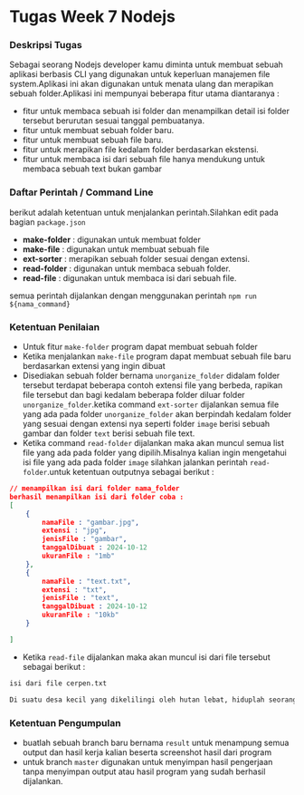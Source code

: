 # Tugas Week 7 Nodejs

### Deskripsi Tugas

Sebagai seorang Nodejs developer kamu diminta untuk membuat sebuah aplikasi berbasis CLI yang digunakan untuk keperluan manajemen file system.Aplikasi ini akan digunakan untuk menata ulang dan merapikan sebuah folder.Aplikasi ini mempunyai beberapa fitur utama diantaranya :

- fitur untuk membaca sebuah isi folder dan menampilkan detail isi folder tersebut berurutan sesuai tanggal pembuatanya.
- fitur untuk membuat sebuah folder baru.
- fitur untuk membuat sebuah file baru.
- fitur untuk merapikan file kedalam folder berdasarkan ekstensi.
- fitur untuk membaca isi dari sebuah file hanya mendukung untuk membaca sebuah text bukan gambar

### Daftar Perintah / Command Line

berikut adalah ketentuan untuk menjalankan perintah.Silahkan edit pada bagian `package.json`

- **make-folder** : digunakan untuk membuat folder
- **make-file** : digunakan untuk membuat sebuah file
- **ext-sorter** : merapikan sebuah folder sesuai dengan extensi.
- **read-folder** : digunakan untuk membaca sebuah folder.
- **read-file** : digunakan untuk membaca isi dari sebuah file.

semua perintah dijalankan dengan menggunakan perintah `npm run ${nama_command}`

### Ketentuan Penilaian

- Untuk fitur `make-folder` program dapat membuat sebuah folder
- Ketika menjalankan `make-file` program dapat membuat sebuah file baru berdasarkan extensi yang ingin dibuat
- Disediakan sebuah folder bernama `unorganize_folder` didalam folder tersebut terdapat beberapa contoh extensi file yang berbeda, rapikan file tersebut dan bagi kedalam beberapa folder diluar folder `unorganize_folder`.ketika command `ext-sorter` dijalankan semua file yang ada pada folder `unorganize_folder` akan berpindah kedalam folder yang sesuai dengan extensi nya seperti folder `image` berisi sebuah gambar dan folder `text` berisi sebuah file text.
- Ketika command `read-folder` dijalankan maka akan muncul semua list file yang ada pada folder yang dipilih.Misalnya kalian ingin mengetahui isi file yang ada pada folder `image` silahkan jalankan perintah `read-folder`.untuk ketentuan outputnya sebagai berikut :

```json
// menampilkan isi dari folder nama_folder
berhasil menampilkan isi dari folder coba :
[
    {
        namaFile : "gambar.jpg",
        extensi : "jpg",
        jenisFile : "gambar",
        tanggalDibuat : 2024-10-12
        ukuranFile : "1mb"
    },
    {
        namaFile : "text.txt",
        extensi : "txt",
        jenisFile : "text",
        tanggalDibuat : 2024-10-12
        ukuranFile : "10kb"
    }

]
```

- Ketika `read-file` dijalankan maka akan muncul isi dari file tersebut sebagai berikut :

```txt
isi dari file cerpen.txt

Di suatu desa kecil yang dikelilingi oleh hutan lebat, hiduplah seorang pemuda bernama Arman yang memiliki rasa ingin tahu tak terbatas tentang alam. Setiap pagi, ia menjelajah ke dalam hutan untuk mencari tanaman langka dan hewan-hewan yang jarang terlihat. Suatu hari, di dalam keheningan hutan, Arman menemukan sebuah gua tersembunyi yang belum pernah ia lihat sebelumnya. Dengan hati-hati, ia masuk ke dalam dan terkejut saat melihat dinding-dinding gua dipenuhi dengan lukisan kuno yang menggambarkan makhluk-makhluk aneh dan kejadian misterius. Ia menyadari bahwa gua ini mungkin menyimpan rahasia masa lalu yang hilang, dan sejak saat itu, hidup Arman berubah menjadi petualangan untuk mengungkap makna dari setiap gambar yang ia temukan.

```

### Ketentuan Pengumpulan

- buatlah sebuah branch baru bernama `result` untuk menampung semua output dan hasil kerja kalian beserta screenshot hasil dari program
- untuk branch `master` digunakan untuk menyimpan hasil pengerjaan tanpa menyimpan output atau hasil program yang sudah berhasil dijalankan.
